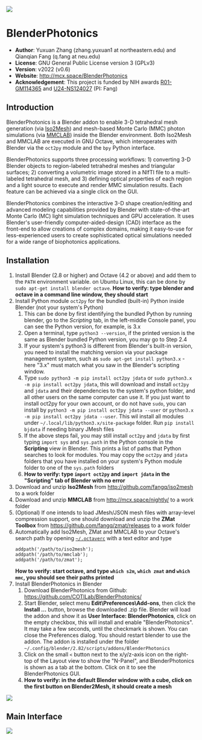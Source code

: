 ![](http://neurojson.org/wiki/upload/blenderphotonics_header.png)

BlenderPhotonics
========================

-   **Author**: Yuxuan Zhang (zhang.yuxuan1 at northeastern.edu) and Qianqian Fang (q.fang at neu.edu)
-   **License**: GNU General Public License version 3 (GPLv3)
-   **Version**: v2022 (v0.6)
-   **Website**: <http://mcx.space/BlenderPhotonics>
-   **Acknowledgement**: This project is funded by NIH awards 
      [R01-GM114365](https://grantome.com/grant/NIH/R01-GM114365-06) and 
      [U24-NS124027](https://reporter.nih.gov/search/dXkcyoaEQkaRrkpQoOnEBw/project-details/10308329) (PI: Fang)

Introduction
-------------
BlenderPhotonics is a Blender addon to enable 3-D tetrahedral mesh generation (via [Iso2Mesh](http://iso2mesh.sf.net))
and mesh-based Monte Carlo (MMC) photon simulations (via [MMCLAB](http://mcx.space/wiki/?Learn#mmclab)) inside
the Blender environment. Both Iso2Mesh and MMCLAB are executed in GNU Octave, which interoperates with Blender
via the `oct2py` module and the `bpy` Python interface.

BlenderPhotonics supports three processing workflows: 1) converting 3-D Blender objects to region-labeled
tetrahedral meshes and triangular surfaces; 2) converting a volumetric image stored in a NIfTI file to a
multi-labeled tetrahedral mesh, and 3) defining optical properties of each region and a light source to
execute and render MMC simulation results. Each feature can be achieved via a single click on the GUI.

BlenderPhotonics combines the interactive 3-D shape creation/editing and advanced modeling capabilities 
provided by Blender with state-of-the-art Monte Carlo (MC) light simulation techniques and GPU acceleration. 
It uses Blender's user-friendly computer-aided-design (CAD) interface as the front-end to allow creations 
of complex domains, making it easy-to-use for less-experienced users to create sophisticated optical
simulations needed for a wide range of biophotonics applications.


Installation
-------------

1. Install Blender (2.8 or higher) and Octave (4.2 or above) and add them to the `PATH` environment variable.
   on Ubuntu Linux, this can be done by `sudo apt-get install blender octave`. 
   **How to verify: type blender and octave in a command line window, they should start**
2. Install Python module `oct2py` for the bundled (built-in) Python inside Blender (not your system's Python)
    1. This can be done by first identifying the bundled Python by running blender, go to the 
       *Scripting* tab, in the left-middle Console panel, you can see the Python version, for example, is 3.x
    2. Open a terminal, type `python3 --version`, if the printed version is the same as Blender bundled Python 
       version, you may go to Step 2.4
    3. If your system's python3 is different from Blender's built-in version, you need to install the matching
       version via your package management system, such as `sudo apt-get install python3.x` - here "3.x" must
       match what you saw in the Blender's scripting window.
    4. Type `sudo python3 -m pip install oct2py jdata` or `sudo python3.x -m pip install oct2py jdata`, this will
       download and install `oct2py` and `jdata` and their dependencies to the system's python folder, and all
       other users on the same computer can use it. If you just want to install oct2py for your own account, 
       or do not have `sudo`, you can install by `python3 -m pip install oct2py jdata --user` or 
       `python3.x -m pip install oct2py jdata --user`. This wil install all modules
       under `~/.local/lib/python3.x/site-package` folder. Run `pip install bjdata` if needing binary JMesh files
    5. If the above steps fail, you may still install `oct2py` and `jdata` by first typing `import sys` and 
       `sys.path` in the Python console in the **Scripting** view in Blender. This prints a list of paths that
       Python searches to look for modules. You may copy the `oct2py` and `jdata` folders that you have installed
       on your system's Python module folder to one of the `sys.path` folders
    6. **How to verify: type `import oct2py` and `import jdata` in the "Scripting" tab of Blender with no error**
3. Download and unzip **Iso2Mesh** from http://github.com/fangq/iso2mesh to a work folder
4. Download and unzip **MMCLAB** from http://mcx.space/nightly/ to a work folder
5. (Optional) If one intends to load JMesh/JSON mesh files with array-level compression support, one should 
   download and unzip the **ZMat Toolbox** from https://github.com/fangq/zmat/releases to a work folder
6. Automatically add Iso2Mesh, ZMat and MMCLAB to your Octave's search path by opening 
   [`~/.octaverc`](https://octave.org/doc/v4.2.1/Startup-Files.html) with a 
   text editor and type
   ```
   addpath('/path/to/iso2mesh');
   addpath('/path/to/mmclab');
   addpath('/path/to/zmat');
   ```
   **How to verify: start octave, and type `which s2m`, `which zmat` and `which mmc`, you should see their paths printed**
7. Install BlenderPhotonics in Blender
    1. Download BlenderPhotonics from Github: https://github.com/COTILab/BlenderPhotonics/
    2. Start Blender, select menu **Edit\Preferences\Add-ons**, then click the **Install ...** button, browse
       the downloaded .zip file. Blender will load the addon and show it as **User Interface: BlenderPhotonics**, 
       click on the empty checkbox, this will install and enable "BlenderPhotonics". It may take a few seconds, until
       the checkmark is shown. You can close the Preferences dialog. You should restart blender to use the addon.
       The addon is installed under the folder `~/.config/blender/2.82/scripts/addons/BlenderPhotonics`
    3. Click on the small `<` button next to the x/y/z-axis icon on the right-top of the Layout view to show the 
       "N-Panel", and BlenderPhotonics is shown as a tab at the bottom. Click on it to see the BlenderPhotonics GUI.
    4. **How to verify: in the default Blender window with a cube, click on the first button on Blender2Mesh, 
       it should create a mesh**

![](http://neurojson.org/wiki/upload/blenderphotonics_install.png)

Main Interface
-------------
![](http://neurojson.org/wiki/upload/blenderphotonics_menu.png)

